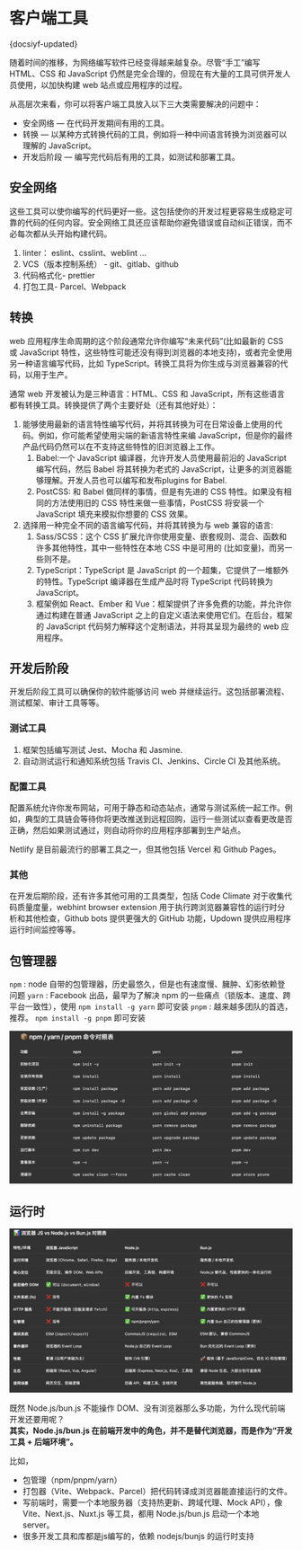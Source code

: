 # 客户端工具
{docsiyf-updated}

随着时间的推移，为网络编写软件已经变得越来越复杂。尽管“手工”编写 HTML、CSS 和 JavaScript 仍然是完全合理的，但现在有大量的工具可供开发人员使用，以加快构建 web 站点或应用程序的过程。

从高层次来看，你可以将客户端工具放入以下三大类需要解决的问题中：
+ 安全网络 — 在代码开发期间有用的工具。
+ 转换 — 以某种方式转换代码的工具，例如将一种中间语言转换为浏览器可以理解的 JavaScript。
+ 开发后阶段 — 编写完代码后有用的工具，如测试和部署工具。

## 安全网络
这些工具可以使你编写的代码更好一些。这包括使你的开发过程更容易生成稳定可靠的代码的任何内容。安全网络工具还应该帮助你避免错误或自动纠正错误，而不必每次都从头开始构建代码。

1. linter： eslint、csslint、weblint ...
2. VCS（版本控制系统） - git、gitlab、github
3. 代码格式化- prettier
4. 打包工具- Parcel、Webpack

## 转换
web 应用程序生命周期的这个阶段通常允许你编写“未来代码”(比如最新的 CSS 或 JavaScript 特性，这些特性可能还没有得到浏览器的本地支持)，或者完全使用另一种语言编写代码，比如 TypeScript。转换工具将为你生成与浏览器兼容的代码，以用于生产。

通常 web 开发被认为是三种语言：HTML、CSS 和 JavaScript，所有这些语言都有转换工具。转换提供了两个主要好处（还有其他好处）：
1. 能够使用最新的语言特性编写代码，并将其转换为可在日常设备上使用的代码。例如，你可能希望使用尖端的新语言特性来编 JavaScript，但是你的最终产品代码仍然可以在不支持这些特性的旧浏览器上工作。
   1. Babel:一个 JavaScript 编译器，允许开发人员使用最前沿的 JavaScript 编写代码，然后 Babel 将其转换为老式的 JavaScript，让更多的浏览器能够理解。开发人员也可以编写和发布plugins for Babel.
   2. PostCSS: 和 Babel 做同样的事情，但是有先进的 CSS 特性。如果没有相同的方法使用旧的 CSS 特性来做一些事情，PostCSS 将安装一个 JavaScript 填充来模拟你想要的 CSS 效果。
2. 选择用一种完全不同的语言编写代码，并将其转换为与 web 兼容的语言:
   1. Sass/SCSS：这个 CSS 扩展允许你使用变量、嵌套规则、混合、函数和许多其他特性，其中一些特性在本地 CSS 中是可用的 (比如变量)，而另一些则不是。
   2. TypeScript：TypeScript 是 JavaScript 的一个超集，它提供了一堆额外的特性。TypeScript 编译器在生成产品时将 TypeScript 代码转换为 JavaScript。
   3. 框架例如 React、Ember 和 Vue：框架提供了许多免费的功能，并允许你通过构建在普通 JavaScript 之上的自定义语法来使用它们。在后台，框架的 JavaScript 代码努力解释这个定制语法，并将其呈现为最终的 web 应用程序。

## 开发后阶段
开发后阶段工具可以确保你的软件能够访问 web 并继续运行。这包括部署流程、测试框架、审计工具等等。

### 测试工具
1. 框架包括编写测试 Jest、Mocha 和 Jasmine.
2. 自动测试运行和通知系统包括 Travis CI、Jenkins、Circle CI 及其他系统。

### 配置工具
配置系统允许你发布网站，可用于静态和动态站点，通常与测试系统一起工作。例如，典型的工具链会等待你将更改推送到远程回购，运行一些测试以查看更改是否正确，然后如果测试通过，则自动将你的应用程序部署到生产站点。

Netlify 是目前最流行的部署工具之一，但其他包括 Vercel 和 Github Pages。

### 其他
在开发后期阶段，还有许多其他可用的工具类型，包括 Code Climate 对于收集代码质量度量，webhint browser extension 用于执行跨浏览器兼容性的运行时分析和其他检查，Github bots 提供更强大的 GitHub 功能，Updown 提供应用程序运行时间监控等等。


## 包管理器
`npm` : node 自带的包管理器，历史最悠久，但是也有速度慢、臃肿、幻影依赖登问题
`yarn` : Facebook 出品，最早为了解决 npm 的一些痛点（锁版本、速度、跨平台一致性），使用 `npm install -g yarn` 即可安装
`pnpm` :  越来越多团队的首选，推荐。 `npm install -g pnpm` 即可安装

<center><img src="pics/pnpm.png" alt=""></center>


## 运行时
<center><img src="pics/nodejs.png" alt=""></center>

既然 Node.js/bun.js 不能操作 DOM、没有浏览器那么多功能，为什么现代前端开发还要用呢？  
**其实，Node.js/bun.js 在前端开发中的角色，并不是替代浏览器，而是作为“开发工具 + 后端环境”。**

比如，
+ 包管理（npm/pnpm/yarn）
+ 打包器（Vite、Webpack、Parcel）把代码转译成浏览器能直接运行的文件。
+ 写前端时，需要一个本地服务器（支持热更新、跨域代理、Mock API），像 Vite、Next.js、Nuxt.js 等工具，都用 Node.js/bun.js 启动一个本地 server。
+ 很多开发工具和库都是js编写的，依赖 nodejs/bunjs 的运行时支持

